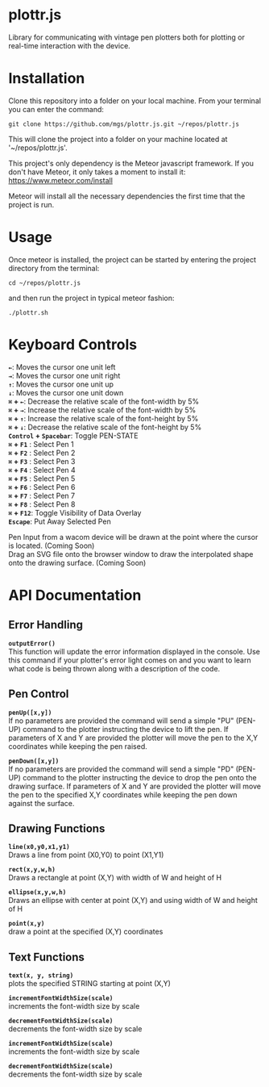 # plottr.js
Library for communicating with vintage pen plotters both for plotting or real-time interaction with the device.  

# Installation
Clone this repository into a folder on your local machine. From your terminal you can enter the command:  

`git clone https://github.com/mgs/plottr.js.git ~/repos/plottr.js`  

This will clone the project into a folder on your machine located at '~/repos/plottr.js'.  

This project's only dependency is the Meteor javascript framework. If you don't have Meteor, it only takes a moment to install it: https://www.meteor.com/install  

Meteor will install all the necessary dependencies the first time that the project is run.  

# Usage

Once meteor is installed, the project can be started by entering the project directory from the terminal:  

`cd ~/repos/plottr.js`  

and then run the project in typical meteor fashion:  

`./plottr.sh`  

# Keyboard Controls  
**`←`**: Moves the cursor one unit left  
**`→`**: Moves the cursor one unit right  
**`↑`**: Moves the cursor one unit up  
**`↓`**: Moves the cursor one unit down  
**`⌘` + `←`**: Decrease the relative scale of the font-width by 5%  
**`⌘` + `→`**: Increase the relative scale of the font-width by 5%  
**`⌘` + `↑`**: Increase the relative scale of the font-height by 5%  
**`⌘` + `↓`**: Decrease the relative scale of the font-height by 5%  
**`Control` + `Spacebar`**: Toggle PEN-STATE  
**`⌘` + `F1`** : Select Pen 1  
**`⌘` + `F2`** : Select Pen 2  
**`⌘` + `F3`** : Select Pen 3  
**`⌘` + `F4`** : Select Pen 4  
**`⌘` + `F5`** : Select Pen 5  
**`⌘` + `F6`** : Select Pen 6  
**`⌘` + `F7`** : Select Pen 7  
**`⌘` + `F8`** : Select Pen 8  
**`⌘` + `F12`**: Toggle Visibility of Data Overlay  
**`Escape`**: Put Away Selected Pen  

Pen Input from a wacom device will be drawn at the point where the cursor is located. (Coming Soon)  
Drag an SVG file onto the browser window to draw the interpolated shape onto the drawing surface. (Coming Soon)  

# API Documentation
## **Error Handling**
**`outputError()`**  
This function will update the error information displayed in the console. Use this command if your plotter's error light comes on and you want to learn what code is being thrown along with a description of the code.  
## **Pen Control**
**`penUp([x,y])`**  
If no parameters are provided the command will send a simple "PU" (PEN-UP) command to the plotter instructing the device to lift the pen. If parameters of X and Y are provided the plotter will move the pen to the X,Y coordinates while keeping the pen raised.  

**`penDown([x,y])`**  
If no parameters are provided the command will send a simple "PD" (PEN-UP) command to the plotter instructing the device to drop the pen onto the drawing surface. If parameters of X and Y are provided the plotter will move the pen to the specified X,Y coordinates while keeping the pen down against the surface.  

## Drawing Functions
**`line(x0,y0,x1,y1)`**  
Draws a line from point (X0,Y0) to point (X1,Y1)  

**`rect(x,y,w,h)`**  
Draws a rectangle at point (X,Y) with width of W and height of H  

**`ellipse(x,y,w,h)`**  
Draws an ellipse with center at point (X,Y) and using width of W and height of H  

**`point(x,y)`**  
draw a point at the specified (X,Y) coordinates  

## Text Functions
**`text(x, y, string)`**  
plots the specified STRING starting at point (X,Y)  

**`incrementFontWidthSize(scale)`**  
increments the font-width size by scale  

**`decrementFontWidthSize(scale)`**  
decrements the font-width size by scale  

**`incrementFontWidthSize(scale)`**  
increments the font-width size by scale  

**`decrementFontWidthSize(scale)`**  
decrements the font-width size by scale  
